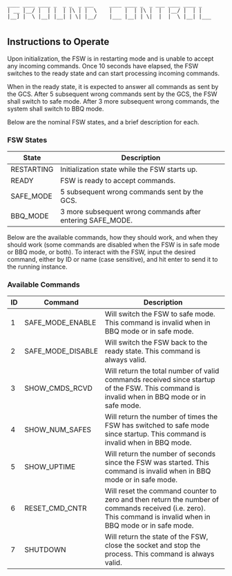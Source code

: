 ```text
____ ____ ____ _  _ _  _ ___     ____ ____ _  _ ___ ____ ____ _    
| __ |__/ |  | |  | |\ | |  \    |    |  | |\ |  |  |__/ |  | |    
|__] |  \ |__| |__| | \| |__/    |___ |__| | \|  |  |  \ |__| |___ 
```
#  

## Instructions to Operate  

Upon initialization, the FSW is in restarting mode and is unable to accept any incoming commands. Once 10 seconds have elapsed, the FSW switches to the ready state and can start processing incoming commands.  

When in the ready state, it is expected to answer all commands as sent by the GCS. After 5 subsequent wrong commands sent by the GCS, the FSW shall switch to safe mode. After 3 more subsequent wrong commands, the system shall switch to BBQ mode.  

Below are the nominal FSW states, and a brief description for each. 

### FSW States
| State | Description | 
| --- | --- |
| RESTARTING | Initialization state while the FSW starts up. |
| READY | FSW is ready to accept commands. |
| SAFE_MODE | 5 subsequent wrong commands sent by the GCS. |
| BBQ_MODE | 3 more subsequent wrong commands after entering SAFE_MODE. |
  
Below are the available commands, how they should work, and when they should work (some commands are disabled when the FSW is in safe mode or BBQ mode, or both). To interact with the FSW, input the desired command, either by ID or name (case sensitive), and hit enter to send it to the running instance.

### Available Commands
| ID | Command | Description |
| -------- | ------- | ------- |
| 1 | SAFE_MODE_ENABLE | Will switch the FSW to safe mode. This command is invalid when in BBQ mode or in safe mode. |
| 2 | SAFE_MODE_DISABLE | Will switch the FSW back to the ready state. This command is always valid. |
| 3 | SHOW_CMDS_RCVD | Will return the total number of valid commands received since startup of the FSW. This command is invalid when in BBQ mode or in safe mode. |
| 4 | SHOW_NUM_SAFES | Will return the number of times the FSW has switched to safe mode since startup. This command is invalid when in BBQ mode. |
| 5 | SHOW_UPTIME | Will return the number of seconds since the FSW was started. This command is invalid when in BBQ mode or in safe mode. |
| 6 | RESET_CMD_CNTR | Will reset the command counter to zero and then return the number of commands received (i.e. zero). This command is invalid when in BBQ mode or in safe mode. |
| 7 | SHUTDOWN | Will return the state of the FSW, close the socket and stop the process. This command is always valid. |